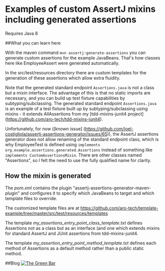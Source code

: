 # Examples of custom AssertJ mixins including generated assertions

Requires Java 8


##What you can learn here

With the maven command `mvn assertj:generate-assertions` you can generate custom assertions for the example JavaBeans. That's how classes here like EmployeeAssert were generated automatically.

In the src/test/resources directory there are custom templates for the generation of these assertions which allow extra fluidity. 

Note that the generated standard endpoint `Assertions.java` is not a class but a mixin interface.  The advantage of this is that no static imports are necessary, and you can build up test fixture capabilities by subtyping/subclassing. The generated standard endpoint `Assertions.java` is an example of a test fixture built up by subtyping/subclassing using mixins - it extends AllAssertions from my [tdd-mixins-junit4 project] (https://github.com/aro-tech/tdd-mixins-junit4).

Unfortunately, for now ([known issue] (https://github.com/joel-costigliola/assertj-assertions-generator/issues/65)), the AssertJ assertions generator does not allow renaming of the standard endpoint class, which is why EmployeeTest is defined using `implements org.example.assertions.generated.Assertions` instead of something like `implements CustomAssertionsMixin`. There are other classes named "Assertions", so I felt the need to use the fully qualified name for clarity.

## How the mixin is generated

The *pom.xml* contains the plugin "assertj-assertions-generator-maven-plugin" and configures it to specify which JavaBeans to target and which template files to override.


The customized template files are at https://github.com/aro-tech/template-example/tree/master/src/test/resources/templates

The template *my_assertions_entry_point_class_template.txt* defines Assertions not as a class but as an interface (and one which extends mixins for standard AssertJ and JUnit assertions from tdd-mixins-junit4.

The template *my_assertion_entry_point_method_template.txt* defines each method of Assertions as a default method rather than a public static method.

##Blog
[![The Green Bar](https://img.shields.io/badge/My_Blog:-The_Green_Bar-brightgreen.svg)](https://thegreenbar.wordpress.com/)

